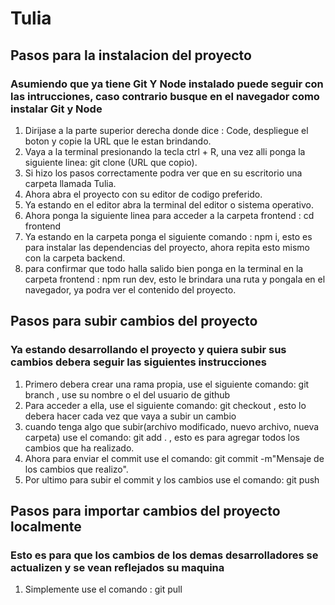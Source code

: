 # Tulia

## Pasos para la instalacion del proyecto
### Asumiendo que ya tiene Git Y Node instalado puede seguir con las intrucciones, caso contrario busque en el navegador como instalar Git y Node

1. Dirijase a la parte superior derecha donde dice : Code, despliegue el boton y copie la URL que le estan brindando.
2. Vaya a la terminal presionando la tecla ctrl + R, una vez alli ponga la siguiente linea: git clone (URL que copio).
3. Si hizo los pasos correctamente podra ver que en su escritorio una carpeta llamada Tulia.
4. Ahora abra el proyecto con su editor de codigo preferido. 
5. Ya estando en el editor abra la terminal del editor o sistema operativo.
6. Ahora ponga la siguiente linea para acceder a la carpeta frontend : cd frontend
7. Ya estando en la carpeta ponga el siguiente comando : npm i, esto es para instalar las dependencias del proyecto, ahora repita esto mismo con la carpeta backend.
8. para confirmar que todo halla salido bien ponga en la terminal en la carpeta frontend : npm run dev, esto le brindara una ruta y pongala en el navegador, ya podra ver el contenido del proyecto.

## Pasos para subir cambios del proyecto
### Ya estando desarrollando el proyecto y quiera subir sus cambios debera seguir las siguientes instrucciones
1. Primero debera crear una rama propia, use el siguiente comando: git branch <nombre de la rama>, use su nombre o el del usuario de github
2. Para acceder a ella, use el siguiente comando: git checkout  <nombre de la rama>, esto lo debera hacer cada vez que vaya a subir un cambio
3. cuando tenga algo que subir(archivo modificado, nuevo archivo, nueva carpeta) use el comando: git add .  ,  esto es para agregar todos los cambios que ha realizado.
4. Ahora para enviar el commit use el comando: git commit -m"Mensaje de los cambios que realizo".
5. Por ultimo para subir el commit y los cambios use el comando: git push

## Pasos para importar cambios del proyecto localmente

### Esto es para que los cambios de los demas desarrolladores se actualizen y se vean reflejados su maquina

1. Simplemente use el comando : git pull
